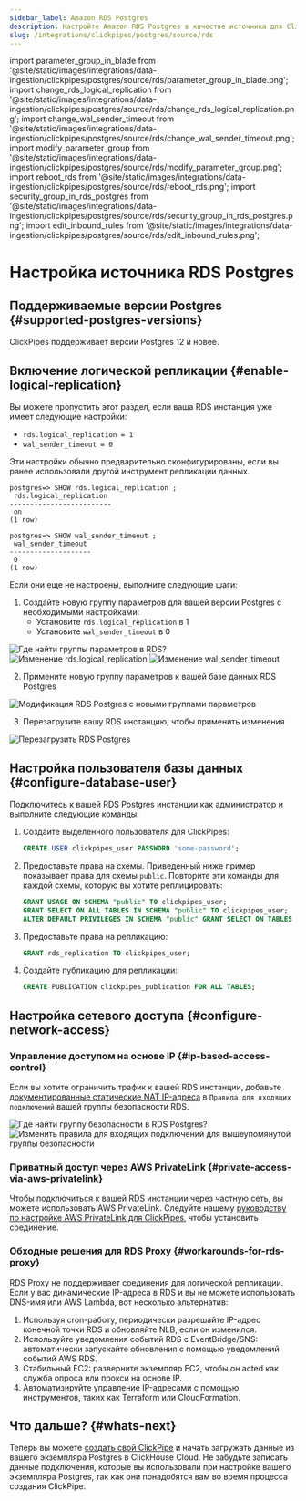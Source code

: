 ```yaml
---
sidebar_label: Amazon RDS Postgres
description: Настройте Amazon RDS Postgres в качестве источника для ClickPipes
slug: /integrations/clickpipes/postgres/source/rds
---
```


import parameter_group_in_blade from '@site/static/images/integrations/data-ingestion/clickpipes/postgres/source/rds/parameter_group_in_blade.png';
import change_rds_logical_replication from '@site/static/images/integrations/data-ingestion/clickpipes/postgres/source/rds/change_rds_logical_replication.png';
import change_wal_sender_timeout from '@site/static/images/integrations/data-ingestion/clickpipes/postgres/source/rds/change_wal_sender_timeout.png';
import modify_parameter_group from '@site/static/images/integrations/data-ingestion/clickpipes/postgres/source/rds/modify_parameter_group.png';
import reboot_rds from '@site/static/images/integrations/data-ingestion/clickpipes/postgres/source/rds/reboot_rds.png';
import security_group_in_rds_postgres from '@site/static/images/integrations/data-ingestion/clickpipes/postgres/source/rds/security_group_in_rds_postgres.png';
import edit_inbound_rules from '@site/static/images/integrations/data-ingestion/clickpipes/postgres/source/rds/edit_inbound_rules.png';


# Настройка источника RDS Postgres

## Поддерживаемые версии Postgres {#supported-postgres-versions}

ClickPipes поддерживает версии Postgres 12 и новее.

## Включение логической репликации {#enable-logical-replication}

Вы можете пропустить этот раздел, если ваша RDS инстанция уже имеет следующие настройки:
- `rds.logical_replication = 1`
- `wal_sender_timeout = 0`

Эти настройки обычно предварительно сконфигурированы, если вы ранее использовали другой инструмент репликации данных.

```text
postgres=> SHOW rds.logical_replication ;
 rds.logical_replication
-------------------------
 on
(1 row)

postgres=> SHOW wal_sender_timeout ;
 wal_sender_timeout
--------------------
 0
(1 row)
```

Если они еще не настроены, выполните следующие шаги:

1. Создайте новую группу параметров для вашей версии Postgres с необходимыми настройками:
    - Установите `rds.logical_replication` в 1
    - Установите `wal_sender_timeout` в 0

<img src={parameter_group_in_blade} alt="Где найти группы параметров в RDS?" />

<img src={change_rds_logical_replication} alt="Изменение rds.logical_replication" />

<img src={change_wal_sender_timeout} alt="Изменение wal_sender_timeout" />

2. Примените новую группу параметров к вашей базе данных RDS Postgres

<img src={modify_parameter_group} alt="Модификация RDS Postgres с новыми группами параметров" />

3. Перезагрузите вашу RDS инстанцию, чтобы применить изменения

<img src={reboot_rds} alt="Перезагрузить RDS Postgres" />

## Настройка пользователя базы данных {#configure-database-user}

Подключитесь к вашей RDS Postgres инстанции как администратор и выполните следующие команды:

1. Создайте выделенного пользователя для ClickPipes:

    ```sql
    CREATE USER clickpipes_user PASSWORD 'some-password';
    ```

2. Предоставьте права на схемы. Приведенный ниже пример показывает права для схемы `public`. Повторите эти команды для каждой схемы, которую вы хотите реплицировать:

    ```sql
    GRANT USAGE ON SCHEMA "public" TO clickpipes_user;
    GRANT SELECT ON ALL TABLES IN SCHEMA "public" TO clickpipes_user;
    ALTER DEFAULT PRIVILEGES IN SCHEMA "public" GRANT SELECT ON TABLES TO clickpipes_user;
    ```

3. Предоставьте права на репликацию:

    ```sql
    GRANT rds_replication TO clickpipes_user;
    ```

4. Создайте публикацию для репликации:

    ```sql
    CREATE PUBLICATION clickpipes_publication FOR ALL TABLES;
    ```

## Настройка сетевого доступа {#configure-network-access}

### Управление доступом на основе IP {#ip-based-access-control}

Если вы хотите ограничить трафик к вашей RDS инстанции, добавьте [документированные статические NAT IP-адреса](../../index.md#list-of-static-ips) в `Правила для входящих подключений` вашей группы безопасности RDS.

<img src={security_group_in_rds_postgres} alt="Где найти группу безопасности в RDS Postgres?" />

<img src={edit_inbound_rules} alt="Изменить правила для входящих подключений для вышеупомянутой группы безопасности" />

### Приватный доступ через AWS PrivateLink {#private-access-via-aws-privatelink}

Чтобы подключиться к вашей RDS инстанции через частную сеть, вы можете использовать AWS PrivateLink. Следуйте нашему [руководству по настройке AWS PrivateLink для ClickPipes](/knowledgebase/aws-privatelink-setup-for-clickpipes), чтобы установить соединение.

### Обходные решения для RDS Proxy {#workarounds-for-rds-proxy}
RDS Proxy не поддерживает соединения для логической репликации. Если у вас динамические IP-адреса в RDS и вы не можете использовать DNS-имя или AWS Lambda, вот несколько альтернатив:

1. Используя cron-работу, периодически разрешайте IP-адрес конечной точки RDS и обновляйте NLB, если он изменился.
2. Используйте уведомления событий RDS с EventBridge/SNS: автоматически запускайте обновления с помощью уведомлений событий AWS RDS.
3. Стабильный EC2: разверните экземпляр EC2, чтобы он acted как служба опроса или прокси на основе IP.
4. Автоматизируйте управление IP-адресами с помощью инструментов, таких как Terraform или CloudFormation.

## Что дальше? {#whats-next}

Теперь вы можете [создать свой ClickPipe](../index.md) и начать загружать данные из вашего экземпляра Postgres в ClickHouse Cloud. 
Не забудьте записать данные подключения, которые вы использовали при настройке вашего экземпляра Postgres, так как они понадобятся вам во время процесса создания ClickPipe.
